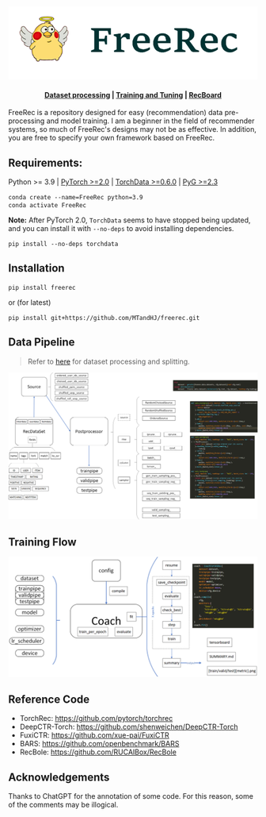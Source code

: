 

![](docs/src/logo.png)

<h4 align="center">
    <p>
        <a href="https://github.com/MTandHJ/freerec/blob/master/dataset%20processing.md">Dataset processing</a> |
        <a href="https://github.com/MTandHJ/freerec/blob/master/training%20and%20tuning.md">Training and Tuning</a> |
        <a href="https://painted-lilac-f2f.notion.site/Baselines-43ed27a7e7d54e3390fbbcbb293df485?pvs=4">RecBoard</a>
    </p>
</h4>

FreeRec is a repository designed for easy (recommendation) data pre-processing and model training.
I am a beginner in the field of recommender systems, so much of FreeRec's designs may not be as effective. In addition, you are free to specify your own framework based on FreeRec.


## Requirements: 

Python >= 3.9 | [PyTorch >=2.0](https://pytorch.org/) | [TorchData >=0.6.0](https://github.com/pytorch/data) | [PyG >=2.3](https://pytorch-geometric.readthedocs.io/en/latest/notes/installation.html#)


```
conda create --name=FreeRec python=3.9
conda activate FreeRec
```


**Note:** After PyTorch 2.0, `TorchData` seems to have stopped being updated, and you can install it with `--no-deps` to avoid installing dependencies.

```
pip install --no-deps torchdata
```


## Installation

    pip install freerec

or (for latest)

    pip install git+https://github.com/MTandHJ/freerec.git



## Data Pipeline

> Refer to [here](./dataset%20processing.md) for dataset processing and splitting.

![](docs/src/pipeline.png)


## Training Flow


![](docs/src/flow.png)


## Reference Code

- TorchRec: https://github.com/pytorch/torchrec 
- DeepCTR-Torch: https://github.com/shenweichen/DeepCTR-Torch
- FuxiCTR: https://github.com/xue-pai/FuxiCTR
- BARS: https://github.com/openbenchmark/BARS
- RecBole: https://github.com/RUCAIBox/RecBole



## Acknowledgements

Thanks to ChatGPT for the annotation of some code. For this reason, some of the comments may be illogical.